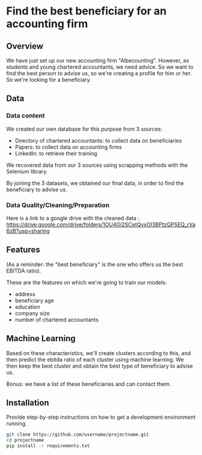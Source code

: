 # Find the best beneficiary for an accounting firm

## Overview
We have just set up our new accounting firm "Albecounting".
However, as students and young chartered accountants, we need advice.
So we want to find the best person to advise us, so we're creating a profile for him or her. So we're looking for a beneficiary.

## Data
### Data content
We created our own database for this purpose from 3 sources:
- Directory of chartered accountants: to collect data on beneficiaries
- Papers: to collect data on accounting firms
- LinkedIn: to retrieve their training 

We recovered data from our 3 sources using scrapping methods with the Selenium library.

By joining the 3 datasets, we obtained our final data, in order to find the beneficiary to advise us.

### Data Quality/Cleaning/Preparation


Here is a link to a google drive with the cleaned data : https://drive.google.com/drive/folders/1OU4Gj2SCetQyxOI3BPtzQPSEQ_rVa6zB?usp=sharing


## Features
(As a reminder: the "best beneficiary" is the one who offers us the best EBITDA ratio).

These are the features on which we're going to train our models: 
- address
- beneficiary age
- education
- company size
- number of chartered accountants

## Machine Learning

Based on these characteristics, we'll create clusters according to this, and then predict the ebitda ratio of each cluster using machine learning.
We then keep the best cluster and obtain the best type of beneficiary to advise us.

Bonus: we have a list of these beneficiaries and can contact them.

## Installation
Provide step-by-step instructions on how to get a development environment running.

```bash
git clone https://github.com/username/projectname.git
cd projectname
pip install -r requirements.txt


